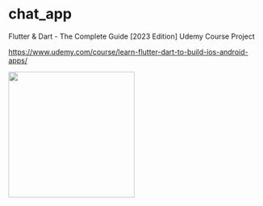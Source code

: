 # chat_app

Flutter & Dart - The Complete Guide [2023 Edition] Udemy Course Project

https://www.udemy.com/course/learn-flutter-dart-to-build-ios-android-apps/

<img src="https://user-images.githubusercontent.com/49879524/219954677-f5c36237-685d-4a3f-8408-d5423c2822a4.gif" width="250">
